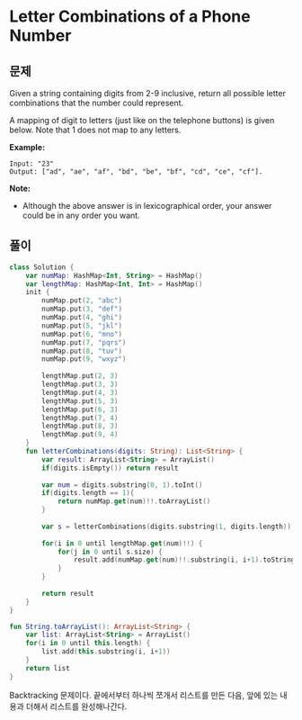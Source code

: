 # Letter Combinations of a Phone Number
## 문제
Given a string containing digits from 2-9 inclusive, return all possible letter combinations that the number could represent.

A mapping of digit to letters (just like on the telephone buttons) is given below. Note that 1 does not map to any letters.

**Example:**
```
Input: "23"
Output: ["ad", "ae", "af", "bd", "be", "bf", "cd", "ce", "cf"].
```

**Note:**
* Although the above answer is in lexicographical order, your answer could be in any order you want.

## 풀이
```kotlin
class Solution {
    var numMap: HashMap<Int, String> = HashMap()
    var lengthMap: HashMap<Int, Int> = HashMap()
    init {
        numMap.put(2, "abc")
        numMap.put(3, "def")
        numMap.put(4, "ghi")
        numMap.put(5, "jkl")
        numMap.put(6, "mno")
        numMap.put(7, "pqrs")
        numMap.put(8, "tuv")
        numMap.put(9, "wxyz")
        
        lengthMap.put(2, 3)
        lengthMap.put(3, 3)
        lengthMap.put(4, 3)
        lengthMap.put(5, 3)
        lengthMap.put(6, 3)
        lengthMap.put(7, 4)
        lengthMap.put(8, 3)
        lengthMap.put(9, 4)
    }
    fun letterCombinations(digits: String): List<String> {
        var result: ArrayList<String> = ArrayList()
        if(digits.isEmpty()) return result
        
        var num = digits.substring(0, 1).toInt()
        if(digits.length == 1){
            return numMap.get(num)!!.toArrayList()
        }
        
        var s = letterCombinations(digits.substring(1, digits.length))
        
        for(i in 0 until lengthMap.get(num)!!) {
            for(j in 0 until s.size) {
                result.add(numMap.get(num)!!.substring(i, i+1).toString() + s[j])
            }
        }
        
        return result
    }
}

fun String.toArrayList(): ArrayList<String> {
    var list: ArrayList<String> = ArrayList()
    for(i in 0 until this.length) {
        list.add(this.substring(i, i+1))
    }
    return list
}
```

Backtracking 문제이다.
끝에서부터 하나씩 쪼개서 리스트를 만든 다음, 앞에 있는 내용과 더해서 리스트를 완성해나간다.